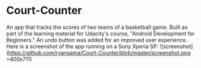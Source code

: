 # Court-Counter
An app that tracks the scores of two teams of a basketball game. Built as part of the learning material for Udacity's course, "Android Development for Beginners." An undo button was added for an improved user experience. Here is a screenshot of the app running on a Sony Xperia SP: 
![screenshot](https://github.com/ryansama/Court-Counter/blob/master/screenshot.png =400x711)
